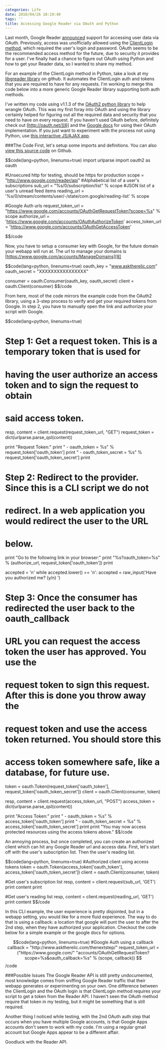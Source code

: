 ```yaml
---
categories: Life
date: 2010/04/26 18:19:40
tags: ''
title: Accessing Google Reader via OAuth and Python
---
```

Last month, Google Reader [announced][1] support for accessing user data via OAuth. Previously, access was unofficially allowed using the [ClientLogin method][2], which required the user's login and password. OAuth seems to be the recommended access method for the future, due to security it provides for a user. I've finally had a chance to figure out OAuth using Python and how to get your Reader data, so I wanted to share my method.

For an example of the ClientLogin method in Python, take a look at my [libgreader library][3] on github. It automates the ClientLogin auth and tokens that you are required to have for any requests. I'm working to merge this code below into a more generic Google Reader library supporting both auth methods.

I've written my code using v1.1.3 of the [OAuth2 python library][4] to help wrangle OAuth. This was my first foray into OAuth and using the library certainly helped for figuring out all the required data and security that you need to have on every request. If you haven't used OAuth before, definitely check out [http://oauth.net/][6] and the [Google docs][7] for using their OAuth implementation. If you just want to experiment with the process not using Python, use [this interactive JS/AJAX app][5].

###The Code
First, let's setup some imports and definitions. You can also [view this source code][9] on Github.

$$code(lang=python, linenums=true)
import urlparse
import oauth2 as oauth

#Unsecured http for testing, should be https for production
scope = "http://www.google.com/reader/api"
#Alphabetical list of a user's subscriptions
sub_url = "%s/0/subscription/list" % scope
#JSON list of a user's unread feed items
reading_url = '%s/0/stream/contents/user/-/state/com.google/reading-list' % scope

#Google Auth urls
request_token_url = "https://www.google.com/accounts/OAuthGetRequestToken?scope=%s" % scope
authorize_url = 'https://www.google.com/accounts/OAuthAuthorizeToken'
access_token_url = 'https://www.google.com/accounts/OAuthGetAccessToken'

$$/code

Now, you have to setup a consumer key with Google, for the future domain your webapp will run at. The url to manage your domains is [https://www.google.com/accounts/ManageDomains][8]

$$code(lang=python, linenums=true)
oauth_key = "www.asktherelic.com"
oauth_secret = "XXXXXXXXXXXXXXXX"

consumer = oauth.Consumer(oauth_key, oauth_secret)
client = oauth.Client(consumer)
$$/code

From here, most of the code mirrors the example code from the OAuth2 library, using a 3-step process to verify and get your required tokens from Google. In step 2, you have to manually open the link and authorize your script with Google.

$$code(lang=python, linenums=true)
# Step 1: Get a request token. This is a temporary token that is used for 
# having the user authorize an access token and to sign the request to obtain 
# said access token.

resp, content = client.request(request_token_url, "GET")
request_token = dict(urlparse.parse_qsl(content))

print "Request Token:"
print "    - oauth_token        = %s" % request_token['oauth_token']
print "    - oauth_token_secret = %s" % request_token['oauth_token_secret']
print

# Step 2: Redirect to the provider. Since this is a CLI script we do not
# redirect. In a web application you would redirect the user to the URL
# below.

print "Go to the following link in your browser:"
print "%s?oauth_token=%s" % (authorize_url, request_token['oauth_token'])
print

accepted = 'n'
while accepted.lower() == 'n':
    accepted = raw_input('Have you authorized me? (y/n) ')

# Step 3: Once the consumer has redirected the user back to the oauth_callback
# URL you can request the access token the user has approved. You use the
# request token to sign this request. After this is done you throw away the
# request token and use the access token returned. You should store this
# access token somewhere safe, like a database, for future use.
token = oauth.Token(request_token['oauth_token'], request_token['oauth_token_secret'])
client = oauth.Client(consumer, token)

resp, content = client.request(access_token_url, "POST")
access_token = dict(urlparse.parse_qsl(content))

print "Access Token:"
print "    - oauth_token        = %s" % access_token['oauth_token']
print "    - oauth_token_secret = %s" % access_token['oauth_token_secret']
print
print "You may now access protected resources using the access tokens above."
$$/code

An annoying process, but once completed, you can create an authorized client which can hit any Google Reader url and access data. First, let's start off with the user's subscription list. Then the user's reading list.

$$code(lang=python, linenums=true)
#Authorized client using access tokens
token = oauth.Token(access_token['oauth_token'], access_token['oauth_token_secret'])
client = oauth.Client(consumer, token)

#Get user's subscription list
resp, content = client.request(sub_url, 'GET')
print content
print 

#Get user's reading list
resp, content = client.request(reading_url, 'GET')
print content
$$/code

In this CLI example, the user experience is pretty disjointed, but in a webapp setting, you would like for a more fluid experience. The way to do that is using a callback: a location that google will punt the user to after the 2nd step, when they have authorized your application. Checkout the code below for a simple example or the google docs for options.

$$code(lang=python, linenums=true)
#Google Auth using a callback
callback = "http://www.asktherelic.com/thenextstep/"
request_token_url = ("https://www.google.com/"
    "accounts/OAuthGetRequestToken?scope=%s&oauth_callback=%s" % (scope, callback))
$$/code

###Possible Issues
The Google Reader API is still pretty undocumented, most knowledge comes from sniffing Google Reader traffic that their webapp generates or experimenting on your own. One difference between the ClientLogin and the OAuth login is that ClientLogin method requires your script to get a token from the Reader API. I haven't seen the OAuth method require that token in my testing, but it might be something that is still required.

Another thing I noticed while testing, with the 2nd OAuth auth step that occurs when you have multiple Google accounts, is that Google Apps accounts don't seem to work with my code. I'm using a regular gmail account but Google Apps appear to be a different affair.

Goodluck with the Reader API.

[1]: http://groups.google.com/group/fougrapi/browse_thread/thread/4430c9a6dea4d70f "Groups post on OAuth access"
[2]: http://code.google.com/apis/accounts/docs/AuthForInstalledApps.html "Authentication using ClientLogin"
[3]: http://github.com/askedrelic/libgreader "Python library for working with Google Reader"
[4]: http://github.com/simplegeo/python-oauth2/ "OAuth2 v1.1.3"
[5]: http://googlecodesamples.com/oauth_playground/ "Interactive OAuth using AJAX"
[6]: http://oauth.net/
[7]: http://code.google.com/apis/accounts/docs/OAuth.html "docs for Google OAuth for Webapps"
[8]: https://www.google.com/accounts/ManageDomains "Getting your OAuth key/secret"
[9]: http://gist.github.com/380090
